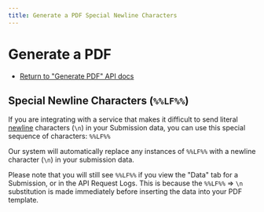 ```yaml
---
title: Generate a PDF Special Newline Characters
---
```


# Generate a PDF

- [Return to "Generate PDF" API docs](./index)

## Special Newline Characters (`%%LF%%`)

If you are integrating with a service that makes it difficult to send literal [newline](https://en.wikipedia.org/wiki/Newline) characters (`\n`) in your Submission data, you can use this special sequence of characters: `%%LF%%`

Our system will automatically replace any instances of `%%LF%%` with a newline character (`\n`) in your submission data.

Please note that you will still see `%%LF%%` if you view the "Data" tab for a Submission, or in the API Request Logs. This is because the `%%LF%%` => `\n` substitution is made immediately before inserting the data into your PDF template.
